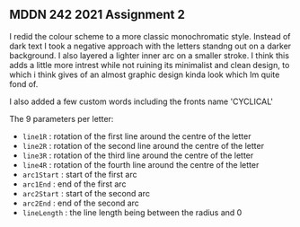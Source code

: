 ## MDDN 242 2021 Assignment 2

I redid the colour scheme to a more classic monochromatic style. Instead of dark text I took a negative approach with the letters standng out on a darker background. I also layered a lighter inner arc on a smaller stroke. I think this adds a little more intrest while not ruining its minimalist and clean design, to which i think gives of an almost graphic design kinda look which Im quite fond of. 

I also added a few custom words including the fronts name 'CYCLICAL'

The 9 parameters per letter:
* `line1R` : rotation of the first line around the centre of the letter
* `line2R` : rotation of the second line around the centre of the letter
* `line3R` : rotation of the third line around the centre of the letter
* `line4R` : rotation of the fourth line around the centre of the letter
* `arc1Start` : start of the first arc
* `arc1End` : end of the first arc
* `arc2Start` : start of the second arc
* `arc2End` : end of the second arc
* `lineLength` : the line length being between the radius and 0
